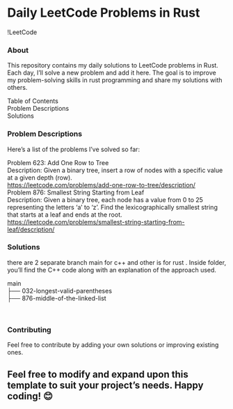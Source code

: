 # Daily LeetCode Problems in Rust
!LeetCode

### About
This repository contains my daily solutions to LeetCode problems in Rust. Each day, I’ll solve a new problem and add it here. The goal is to improve my problem-solving skills in rust programming and share my solutions with others.

Table of Contents<br>
Problem Descriptions<br>
Solutions<br>

### Problem Descriptions
Here’s a list of the problems I’ve solved so far:

Problem 623: Add One Row to Tree <br>
Description: Given a binary tree, insert a row of nodes with a specific value at a given depth (row).<br>
https://leetcode.com/problems/add-one-row-to-tree/description/   
Problem 876: Smallest String Starting from Leaf<br>
Description: Given a binary tree, each node has a value from 0 to 25 representing the letters ‘a’ to ‘z’. Find the lexicographically smallest string that starts at a leaf and ends at the root. <br>
https://leetcode.com/problems/smallest-string-starting-from-leaf/description/

### Solutions
there are 2 separate branch main for c++ and other is for rust . Inside folder, you’ll find the C++ code along with an explanation of the approach used.

main <br>
├── 032-longest-valid-parentheses <br>
├── 876-middle-of-the-linked-list <br>
<!-- same goes for other Rust branch --> <br>

### Contributing
Feel free to contribute by adding your own solutions or improving existing ones. 

## Feel free to modify and expand upon this template to suit your project’s needs. Happy coding! 😊

